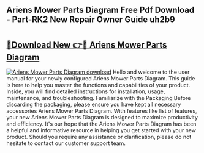 ## Ariens Mower Parts Diagram Free Pdf Download - Part-RK2 New Repair Owner Guide uh2b9

# <h2><a href="http://dfl9lq.blite.top/?on=Ariens+Mower+Parts+Diagram">🔗Download New 👉🔴 Ariens Mower Parts Diagram</a></h2>

[![Ariens Mower Parts Diagram download](https://i.imgur.com/lujVjoI.png)](http://dfl9lq.blite.top/?on=Ariens+Mower+Parts+Diagram)
Hello and welcome to the user manual for your newly configured Ariens Mower Parts Diagram. This guide is here to help you master the functions and capabilities of your product. Inside, you will find detailed instructions for installation, usage, maintenance, and troubleshooting. Familiarize with the Packaging Before discarding the packaging, please ensure you have kept all necessary accessories Ariens Mower Parts Diagram. With features like list of features, your new Ariens Mower Parts Diagram is designed to maximize productivity and efficiency. It's our hope that the Ariens Mower Parts Diagram has been a helpful and informative resource in helping you get started with your new product. Should you require any assistance or clarification, please do not hesitate to contact our customer support team.
